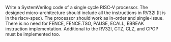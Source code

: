 Write a SystemVerilog code of a single cycle RISC-V processor. The designed micro-architecture should include all the instructions in RV32I (It is in the riscv-spec). The processor should work as in-order and single-issue. There is no need for FENCE, FENCE.TSO, PAUSE, ECALL, EBREAK instruction implementation. Additional to the RV32I, CTZ, CLZ, and CPOP must be implemented too.